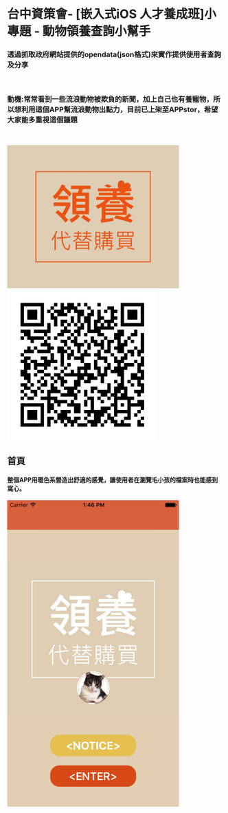 <h1>台中資策會- [嵌入式iOS 人才養成班]小專題 - 動物領養查詢小幫手</h1>
<h3>透過抓取政府網站提供的opendata(json格式)來實作提供使用者查詢及分享</h3>
<br />
<h3>動機:常常看到一些流浪動物被欺負的新聞，加上自己也有養寵物，所以想利用這個APP幫流浪動物出點力，目前已上架至APPstor，希望大家能多重視這個議題</h3>
<br />

<img src ="https://github.com/BorteauX/MaoAdopt/blob/master/logo.jpg?raw=true" width="400px"></img>
<img src ="https://github.com/BorteauX/MaoAdopt/blob/master/qrcode.jpg?raw=true" width ="350px"></img>


<h2>首頁</h2><h4>整個APP用暖色系營造出舒適的感覺，讓使用者在瀏覽毛小孩的檔案時也能感到窩心。</h4>
<img src ="https://github.com/BorteauX/MaoAdopt/blob/master/adoption.png?raw=true" width="400px"><img>

